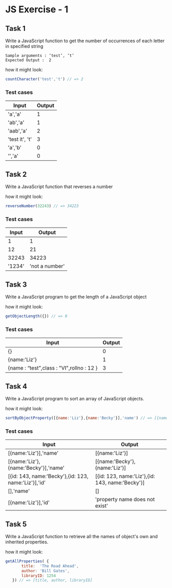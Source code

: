 # JS Exercise - 1

## Task 1

Write a JavaScript function to  get the number of occurrences of each letter in specified string

```
Sample arguments : ‘test’, ’t’
Expected Output :  2
```

how it might look:
```javascript
countCharacter('test','t') // => 2
```

### Test cases
| Input | Output |
|-------|--------|
|'a','a'| 1 |
|'ab','a'|1 |
|'aab','a'|2|
|'test it', 't'|3|
|'a','b'|0|
|'','a'|0|

## Task 2

Write a JavaScript function that reverses a number

how it might look:
```javascript
reverseNumber(32243) // => 34223
```

### Test cases

| Input | Output |
|-------|--------|
|1|1|
|12|21|
|32243|34223|
|'1234'| 'not a number'|

## Task 3 

Write a JavaScript program to get the length of a JavaScript object

how it might look:

```javascript
getObjectLength({}) // => 0
```

### Test cases

| Input | Output |
|-------|--------|
|{}|0|
|{name:'Liz'}|1 |
|{name : “test”,class : "VI",rollno : 12 }|3|

## Task 4 

Write a JavaScript program to sort an array of JavaScript objects.

how it might look: 

```javascript
sortByObjectProperty([{name:'Liz'},{name:'Becky'}],'name') // => [{name:'Becky'},{name:'Liz'}]
```

### Test cases

| Input | Output |
|-------|--------|
|[{name:'Liz'}],'name'|[{name:'Liz'}]|
|[{name:'Liz'},{name:'Becky'}],'name'|[{name:'Becky'},{name:'Liz'}]|
|[{id: 143, name:'Becky'},{id: 123, name:'Liz'}],'id'|[{id: 123, name:'Liz'},{id: 143, name:'Becky'}]|
|[],'name'|[]|
|[{name:'Liz'}],'id'|'property name does not exist'|

## Task 5

Write a JavaScript function to retrieve all the names of object's own and inherited properties.

how it might look:

```javascript
getAllProperties( {
       title:  'The Road Ahead',
       author: 'Bill Gates',
       libraryID: 1254
   }) // => [title, author, libraryID]
```






